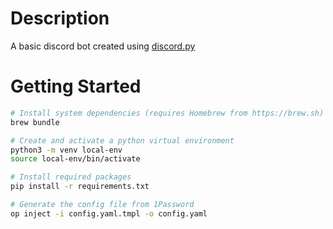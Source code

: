 # Description

A basic discord bot created using [discord.py](https://discordpy-reborn.readthedocs.io/)

# Getting Started

```bash
# Install system dependencies (requires Homebrew from https://brew.sh)
brew bundle

# Create and activate a python virtual environment
python3 -m venv local-env
source local-env/bin/activate

# Install required packages
pip install -r requirements.txt

# Generate the config file from 1Password
op inject -i config.yaml.tmpl -o config.yaml
```
